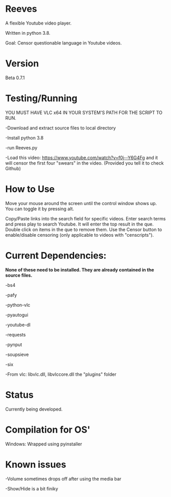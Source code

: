 # Reeves

A flexible Youtube video player.

Written in python 3.8.

Goal: Censor questionable language in Youtube videos.

# Version

Beta 0.7.1

# Testing/Running
YOU MUST HAVE VLC x64 IN YOUR SYSTEM'S PATH FOR THE SCRIPT TO RUN.

-Download and extract source files to local directory

-Install python 3.8

-run Reeves.py

-Load this video: https://www.youtube.com/watch?v=f0j--Y6G4Fg and it will censor the first four "swears" in the video. (Provided you tell it to check Github)

# How to Use

Move your mouse around the screen until the control window shows up. You can toggle it by pressing alt.

Copy/Paste links into the search field for specific videos. Enter search terms and press play to search Youtube. It will enter the top result in the que. Double click on items in the que to remove them. Use the Censor button to enable/disable censoring (only applicable to videos with "censcripts").

# Current Dependencies:

**None of these need to be installed. They are already contained in the source files.**

-bs4

-pafy

-python-vlc

-pyautogui

-youtube-dl

-requests

-pynput

-soupsieve

-six

-From vlc: libvlc.dll, libvlccore.dll the "plugins" folder

# Status

Currently being developed.

# Compilation for OS'

Windows: Wrapped using pyinstaller

# Known issues

-Volume sometimes drops off after using the media bar

-Show/Hide is a bit finiky

